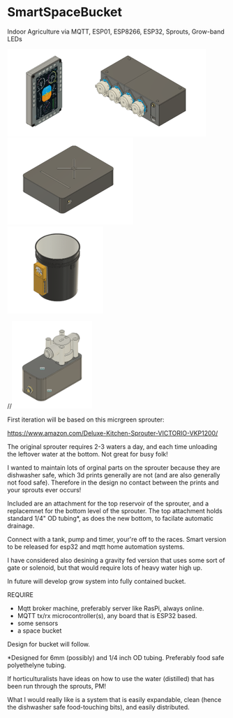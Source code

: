 # SmartSpaceBucket
Indoor Agriculture via MQTT, ESP01, ESP8266, ESP32, Sprouts, Grow-band LEDs

<img src="https://github.com/connerkward/SmartSpaceBucket/blob/master/Screen%20Shot%202020-07-30%20at%202.46.47%20PM.png" height="200"><img src="https://github.com/connerkward/SmartSpaceBucket/blob/master/Screen%20Shot%202020-07-30%20at%202.36.29%20PM.png" height="200"><img src="https://github.com/connerkward/SmartSpaceBucket/blob/master/Screen%20Shot%202020-07-30%20at%202.39.56%20PM.png" height="200"><img src="https://github.com/connerkward/SmartSpaceBucket/blob/master/Screen%20Shot%202020-07-30%20at%202.41.00%20PM.png" height="200">

//<img src="https://github.com/connerkward/SmartSpaceBucket/blob/master/Screen%20Shot%202020-07-30%20at%203.01.01%20PM.png" height="200">


First iteration will be based on this micrgreen sprouter:

https://www.amazon.com/Deluxe-Kitchen-Sprouter-VICTORIO-VKP1200/

The original sprouter requires 2-3 waters a day, and each time unloading the leftover water at the bottom. Not great for busy folk!

I wanted to maintain lots of orginal parts on the sprouter because they are dishwasher safe, which 3d prints generally are not (and are also generally not food safe). Therefore in the design no contact between the prints and your sprouts ever occurs!

Included are an attachment for the top reservoir of the sprouter, and a replacemnet for the bottom level of the sprouter. The top attachment holds standard 1/4" OD tubing*, as does the new bottom, to facilate automatic drainage. 

Connect with a tank, pump and timer, your're off to the races. 
Smart version to be released for esp32 and mqtt home automation systems.

I have considered also desining a gravity fed version that uses some sort of gate or solenoid, but that would require lots of heavy water high up.


In future will develop grow system into fully contained bucket.

REQUIRE
- Mqtt broker machine, preferably server like RasPi, always online.
- MQTT tx/rx microcontroller(s), any board that is ESP32 based.
- some sensors
- a space bucket 

Design for bucket will follow.

*Designed for 6mm (possibly) and 1/4 inch OD tubing. Preferably food safe polyethelyne tubing.

If horticulturalists have ideas on how to use the water (distilled) that has been run through the sprouts, PM! 

What I would really like is a system that is easily expandable, clean (hence the dishwasher safe food-touching bits), and easily distributed. 
